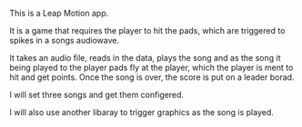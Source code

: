 This is a Leap Motion app.

It is a game that requires the player to hit the pads, which are triggered to spikes in a songs audiowave.  

It takes an audio file, reads in the data, plays the song and as the song it being played to the player pads fly at the player, which the player is ment to hit and get points. Once the song is over, the score is put on a leader borad.

I will set three songs and get them configered. 

I will also use another libaray to trigger graphics as the song is played.  